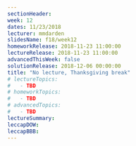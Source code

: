 ```yaml
---
sectionHeader:
week: 12
dates: 11/23/2018
lecturer: mmdarden
slidesName: f18/week12
homeworkRelease: 2018-11-23 11:00:00
lectureRelease: 2018-11-23 11:00:00
advancedThisWeek: false
solutionRelease: 2018-12-06 00:00:00
title: "No lecture, Thanksgiving break"
# lectureTopics:
#   - TBD
# homeworkTopics:
#   - TBD
# advancedTopics:
#   - TBD
lectureSummary:
leccapDOW:
leccapBBB:
---
```

